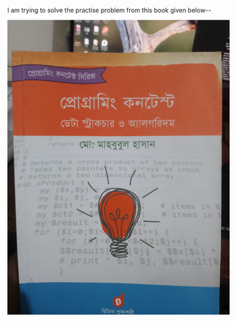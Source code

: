 I am trying to solve the practise problem from this book given below--


![image alt](https://github.com/Shabbir108349/ProgrammingContest-Mahabubul/blob/6d771a2fa753338731f00506b45e0d9edd7c73aa/math/Book-programmingContest.jpg)

